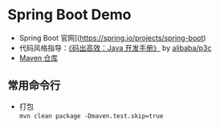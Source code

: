# Spring Boot Demo

- Spring Boot 官网](https://spring.io/projects/spring-boot)
- 代码风格指导：[《码出高效：Java 开发手册》](https://github.com/alibaba/p3c/blob/master/%E9%98%BF%E9%87%8C%E5%B7%B4%E5%B7%B4Java%E5%BC%80%E5%8F%91%E6%89%8B%E5%86%8C%EF%BC%88%E8%AF%A6%E5%B0%BD%E7%89%88%EF%BC%89.pdf) by [alibaba/p3c](https://github.com/alibaba/p3c)
- [Maven 仓库](https://mvnrepository.com/)

## 常用命令行

- 打包  
`mvn clean package -Dmaven.test.skip=true`